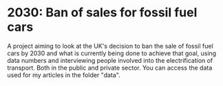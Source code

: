 # 2030: Ban of sales for fossil fuel cars

A project aiming to look at the UK's decision to ban the sale of fossil fuel cars by 2030 and what is currently being done to achieve that goal, using data numbers and interviewing people involved into the electrification of transport. Both in the public and private sector.
You can access the data used for my articles in the folder "data".
